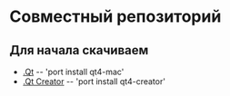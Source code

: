 Совместный репозиторий
======================

Для начала скачиваем
--------------------

* [.Qt](http://qt-project.org) -- 'port install qt4-mac'
* [.Qt Creator](http://qt.digia.com/product/developer-tools/) --
'port install qt4-creator'